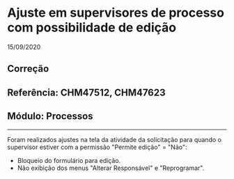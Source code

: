 # Ajuste em supervisores de processo com possibilidade de edição
15/09/2020
## Correção
## Referência: CHM47512, CHM47623
## Módulo: Processos
***

Foram realizados ajustes na tela da atividade da solicitação para quando o supervisor estiver com a permissão "Permite edição" = "Não":

* Bloqueio do formulário para edição.
* Não exibição dos menus "Alterar Responsável" e "Reprogramar".